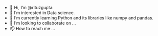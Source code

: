 - 👋 Hi, I’m @rituzgupta
- 👀 I’m interested in Data science.
- 🌱 I’m currently learning Python and its libraries like numpy and pandas.
- 💞️ I’m looking to collaborate on ...
- 📫 How to reach me ...

<!---
rituzgupta/rituzgupta is a ✨ special ✨ repository because its `README.md` (this file) appears on your GitHub profile.
You can click the Preview link to take a look at your changes.
--->
